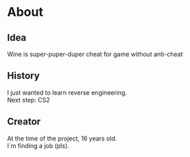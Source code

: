 # About
## Idea
Wine is super-puper-duper cheat for game without anti-cheat 

## History
I just wanted to learn reverse engineering.  
Next step: CS2 

## Creator
At the time of the project, 16 years old.  
I`m finding a job (pls).

